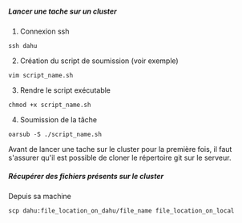 ##### Lancer une tache sur un cluster
1. Connexion ssh
``` 
ssh dahu
```
2. Création du script de soumission (voir exemple)
``` 
vim script_name.sh
```
3. Rendre le script exécutable
``` 
chmod +x script_name.sh
```
4. Soumission de la tâche
``` 
oarsub -S ./script_name.sh
```
Avant de lancer une tache sur le cluster pour la première fois, il faut s'assurer qu'il est possible de cloner le répertoire git sur le serveur. 

##### Récupérer des fichiers présents sur le cluster
Depuis sa machine
``` 
scp dahu:file_location_on_dahu/file_name file_location_on_local
```